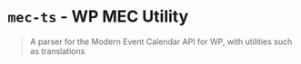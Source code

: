 # `mec-ts` - WP MEC Utility

> A parser for the Modern Event Calendar API for WP, with utilities such as translations
